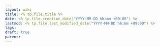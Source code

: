 ```yaml
---
layout: wiki
title: <% tp.file.title %>
date: <% tp.file.creation_date("YYYY-MM-DD hh:mm +09:00") %>
lastmod: <% tp.file.last_modified_date("YYYY-MM-DD hh:mm +09:00") %>
tags: 
draft: true
parent:
---
```

